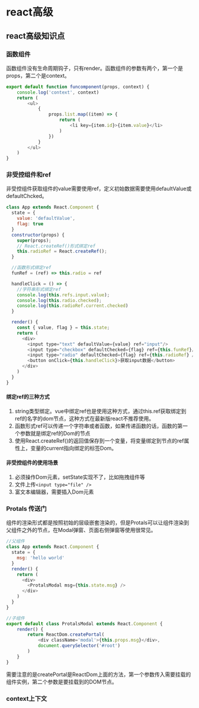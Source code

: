 # react高级

## react高级知识点

### 函数组件

函数组件没有生命周期钩子，只有render。函数组件的参数有两个，第一个是props，第二个是context。

```javascript
export default function funcomponent(props, context) {
    console.log('context', context)
    return (
        <ul>
            {
                props.list.map((item) => {
                    return (
                        <li key={item.id}>{item.value}</li>
                    )
                })
            }
        </ul>
    )
}
```

### 非受控组件和ref

非受控组件获取组件的value需要使用ref，定义初始数据需要使用defaultValue或defaultChcked。

```javascript
class App extends React.Component {
  state = {
    value: 'defaultValue',
    flag: true
  }
  constructor(props) {
    super(props);
    // React.createRef()形式绑定ref
    this.radioRef = React.createRef();
  }

  //函数形式绑定ref
  funRef = (ref) => this.radio = ref

  handleClick = () => {
    //字符串形式绑定ref
    console.log(this.refs.input.value);
    console.log(this.radio.checked);
    console.log(this.radioRef.current.checked)
  }

  render() {
    const { value, flag } = this.state;
    return (
      <div>
        <input type="text" defaultValue={value} ref="input"/>
        <input type="checkbox" defaultChecked={flag} ref={this.funRef}/>
        <input type="radio" defaultChecked={flag} ref={this.radioRef} />
        <button onClick={this.handleClick}>获取input数据</button>
      </div>
    )
  }
}
```

#### 绑定ref的三种方式

1. string类型绑定。vue中绑定ref也是使用这种方式，通过this.ref获取绑定到ref的名字的dom节点，这种方式在最新版react不推荐使用。
2. 函数形式ref可以传递一个字符串或者函数，如果传递函数的话，函数的第一个参数就是绑定ref的Dom的节点
3. 使用React.createRef()的返回值保存到一个变量，将变量绑定到节点的ref属性上，变量的current指向绑定的标签Dom。

#### 非受控组件的使用场景

1. 必须操作Dom元素，setState实现不了，比如拖拽组件等
2. 文件上传`<input type="file" />`
3. 富文本编辑器，需要插入Dom元素

### Protals 传送门

组件的渲染形式都是按照初始的层级嵌套渲染的，但是Protals可以让组件渲染到父组件之外的节点，在Modal弹窗、页面右侧弹窗等使用很常见。

```javascript
//父组件
class App extends React.Component {
  state = {
    msg: 'hello world'
  }
  render() {
    return (
      <div>
        <ProtalsModal msg={this.state.msg} />
      </div>
    )
  }
}

//子组件
export default class ProtalsModal extends React.Component {
    render() {
        return ReactDom.createPortal(
            <div className='modal'>{this.props.msg}</div>,
            document.querySelector('#root')
        )
    }
}
```

需要注意的是createPortal是ReactDom上面的方法，第一个参数传入需要挂载的组件实例，第二个参数是要挂载到的DOM节点。

### context上下文

